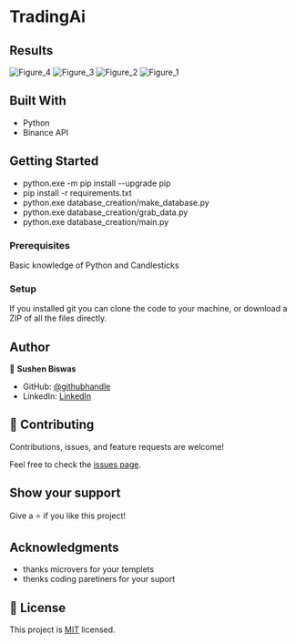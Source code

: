 # TradingAi

## Results

![Figure_4](https://github.com/sushen/TradingAi/assets/4492335/35009ebb-d790-4867-b003-ff4fbc70c1d0)
![Figure_3](https://github.com/sushen/TradingAi/assets/4492335/69ffadcb-d323-4db9-b277-936389cfb00d)
![Figure_2](https://github.com/sushen/TradingAi/assets/4492335/a53340f9-33b4-4718-b4de-b471f7d00574)
![Figure_1](https://github.com/sushen/TradingAi/assets/4492335/84d377c6-3242-4a86-9151-c56132d3b5da)


## Built With

- Python
- Binance API

## Getting Started
- python.exe -m pip install --upgrade pip
- pip install -r requirements.txt
- python.exe database_creation/make_database.py
- python.exe database_creation/grab_data.py
- python.exe database_creation/main.py

### Prerequisites
Basic knowledge of Python and Candlesticks


### Setup
If you installed git you can clone the code to your machine, or download a ZIP of all the files directly.

## Author

👤 **Sushen Biswas**

- GitHub: [@githubhandle](https://github.com/sushen)
- LinkedIn: [LinkedIn](https://www.linkedin.com/in/sushen-biswas-67672572/)


## 🤝 Contributing

Contributions, issues, and feature requests are welcome!

Feel free to check the [issues page](../../issues/).

## Show your support

Give a ⭐️ if you like this project!

## Acknowledgments

- thanks microvers for your templets
- thenks coding paretiners for your suport


## 📝 License

This project is [MIT](./LICENSE) licensed.
